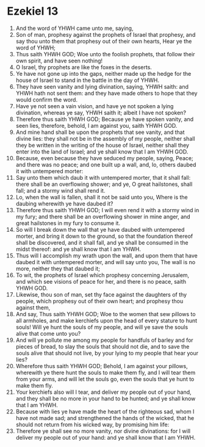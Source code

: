 ﻿# Ezekiel 13
1. And the word of YHWH came unto me, saying, 
2. Son of man, prophesy against the prophets of Israel that prophesy, and say thou unto them that prophesy out of their own hearts, Hear ye the word of YHWH; 
3. Thus saith YHWH GOD; Woe unto the foolish prophets, that follow their own spirit, and have seen nothing! 
4. O Israel, thy prophets are like the foxes in the deserts. 
5. Ye have not gone up into the gaps, neither made up the hedge for the house of Israel to stand in the battle in the day of YHWH. 
6. They have seen vanity and lying divination, saying, YHWH saith: and YHWH hath not sent them: and they have made others to hope that they would confirm the word. 
7. Have ye not seen a vain vision, and have ye not spoken a lying divination, whereas ye say, YHWH saith it; albeit I have not spoken? 
8. Therefore thus saith YHWH GOD; Because ye have spoken vanity, and seen lies, therefore, behold, I am against you, saith YHWH GOD. 
9. And mine hand shall be upon the prophets that see vanity, and that divine lies: they shall not be in the assembly of my people, neither shall they be written in the writing of the house of Israel, neither shall they enter into the land of Israel; and ye shall know that I am YHWH GOD. 
10.  Because, even because they have seduced my people, saying, Peace; and there was no peace; and one built up a wall, and, lo, others daubed it with untempered morter: 
11. Say unto them which daub it with untempered morter, that it shall fall: there shall be an overflowing shower; and ye, O great hailstones, shall fall; and a stormy wind shall rend it. 
12. Lo, when the wall is fallen, shall it not be said unto you, Where is the daubing wherewith ye have daubed it? 
13. Therefore thus saith YHWH GOD; I will even rend it with a stormy wind in my fury; and there shall be an overflowing shower in mine anger, and great hailstones in my fury to consume it. 
14. So will I break down the wall that ye have daubed with untempered morter, and bring it down to the ground, so that the foundation thereof shall be discovered, and it shall fall, and ye shall be consumed in the midst thereof: and ye shall know that I am YHWH. 
15. Thus will I accomplish my wrath upon the wall, and upon them that have daubed it with untempered morter, and will say unto you, The wall is no more, neither they that daubed it; 
16. To wit, the prophets of Israel which prophesy concerning Jerusalem, and which see visions of peace for her, and there is no peace, saith YHWH GOD. 
17.  Likewise, thou son of man, set thy face against the daughters of thy people, which prophesy out of their own heart; and prophesy thou against them, 
18. And say, Thus saith YHWH GOD; Woe to the women that sew pillows to all armholes, and make kerchiefs upon the head of every stature to hunt souls! Will ye hunt the souls of my people, and will ye save the souls alive that come unto you? 
19. And will ye pollute me among my people for handfuls of barley and for pieces of bread, to slay the souls that should not die, and to save the souls alive that should not live, by your lying to my people that hear your lies? 
20. Wherefore thus saith YHWH GOD; Behold, I am against your pillows, wherewith ye there hunt the souls to make them fly, and I will tear them from your arms, and will let the souls go, even the souls that ye hunt to make them fly. 
21. Your kerchiefs also will I tear, and deliver my people out of your hand, and they shall be no more in your hand to be hunted; and ye shall know that I am YHWH. 
22. Because with lies ye have made the heart of the righteous sad, whom I have not made sad; and strengthened the hands of the wicked, that he should not return from his wicked way, by promising him life: 
23. Therefore ye shall see no more vanity, nor divine divinations: for I will deliver my people out of your hand: and ye shall know that I am YHWH. 
